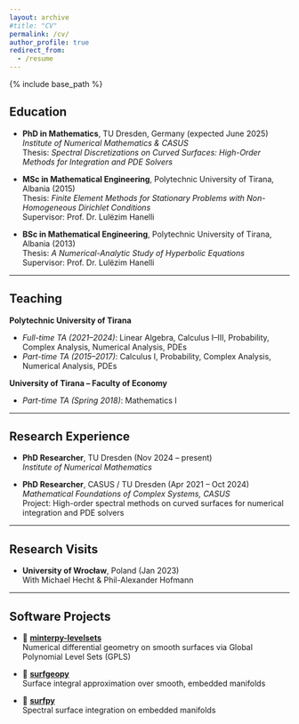 ```yaml
---
layout: archive
#title: "CV"
permalink: /cv/
author_profile: true
redirect_from:
  - /resume
---
```


{% include base_path %}

## Education

- **PhD in Mathematics**, TU Dresden, Germany (expected June 2025)  
  *Institute of Numerical Mathematics & CASUS*  
  Thesis: *Spectral Discretizations on Curved Surfaces: High-Order Methods for Integration and PDE Solvers*

- **MSc in Mathematical Engineering**, Polytechnic University of Tirana, Albania (2015)  
  Thesis: *Finite Element Methods for Stationary Problems with Non-Homogeneous Dirichlet Conditions*  
  Supervisor: Prof. Dr. Lulëzim Hanelli

- **BSc in Mathematical Engineering**, Polytechnic University of Tirana, Albania (2013)  
  Thesis: *A Numerical-Analytic Study of Hyperbolic Equations*  
  Supervisor: Prof. Dr. Lulëzim Hanelli

---

## Teaching

**Polytechnic University of Tirana**  
- *Full-time TA (2021–2024)*: Linear Algebra, Calculus I–III, Probability, Complex Analysis, Numerical Analysis, PDEs  
- *Part-time TA (2015–2017)*: Calculus I, Probability, Complex Analysis, Numerical Analysis, PDEs  

**University of Tirana – Faculty of Economy**  
- *Part-time TA (Spring 2018)*: Mathematics I

---

## Research Experience

- **PhD Researcher**, TU Dresden (Nov 2024 – present)  
  *Institute of Numerical Mathematics*  

- **PhD Researcher**, CASUS / TU Dresden (Apr 2021 – Oct 2024)  
  *Mathematical Foundations of Complex Systems, CASUS*  
  Project: High-order spectral methods on curved surfaces for numerical integration and PDE solvers


---

## Research Visits

- **University of Wrocław**, Poland (Jan 2023)  
  With Michael Hecht & Phil-Alexander Hofmann

---

## Software Projects

- 🔗 [**minterpy-levelsets**](https://github.com/minterpy-project/minterpy-levelsets)  
  Numerical differential geometry on smooth surfaces via Global Polynomial Level Sets (GPLS)

- 🔗 [**surfgeopy**](https://github.com/casus/surfgeopy)  
  Surface integral approximation over smooth, embedded manifolds

- 🔗 [**surfpy**](https://github.com/casus/surfpy)  
  Spectral surface integration on embedded manifolds

